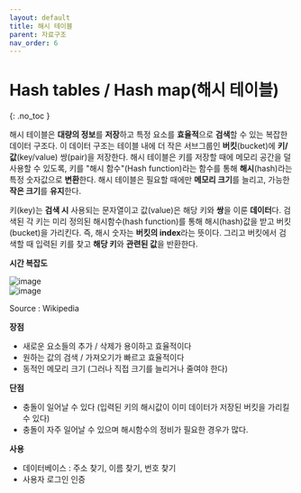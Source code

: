 ```yaml
---
layout: default
title: 해시 테이블
parent: 자료구조
nav_order: 6
---
```


# Hash tables / Hash map(해시 테이블)  
{: .no_toc }

해시 테이블은 **대량의 정보**를 **저장**하고 특정 요소를 **효율적**으로 **검색**할 수 있는 복잡한 데이터 구조다. 이 데이터 구조는 테이블 내에 더 작은 서브그룹인 **버킷**(bucket)에 **키/값**(key/value) 쌍(pair)을 저장한다. 해시 테이블은 키를 저장할 때에 메모리 공간을 덜 사용할 수 있도록, 키를 "해시 함수"(Hash function)라는 함수를 통해 **해시**(hash)라는 특정 숫자값으로 **변환**한다. 해시 테이블은 필요할 때에만 **메모리 크기**를 늘리고, 가능한 **작은 크기**를 **유지**한다.  

키(key)는 **검색 시** 사용되는 문자열이고 값(value)은 해당 키와 **쌍**을 이룬 **데이터**다. 검색된 각 키는 미리 정의된 해시함수(hash function)를 통해 해시(hash)값을 받고 버킷(bucket)을 가리킨다. 즉, 해시 숫자는 **버킷의 index**라는 뜻이다. 그리고 버킷에서 검색할 때 입력된 키를 찾고 **해당 키**와 **관련된 값**을 반환한다.  

**시간 복잡도**  

![image](https://velog.velcdn.com/images%2Fjha0402%2Fpost%2Ffc283dd2-db7a-4935-a273-a7fc5814a8ba%2Fimage.png)  
![image](https://velog.velcdn.com/images%2Fjha0402%2Fpost%2Fa5dc5aeb-8061-4936-b8dc-26d6f7fbf0e8%2FHash_table_3_1_1_0_1_0_0_SP.svg)  

Source : Wikipedia  

**장점**  

  - 새로운 요소들의 추가 / 삭제가 용이하고 효율적이다  
  - 원하는 값의 검색 / 가져오기가 빠르고 효율적이다  
  - 동적인 메모리 크기 (그러나 직접 크기를 늘리거나 줄여야 한다)  

**단점**  

  - 충돌이 일어날 수 있다 (입력된 키의 해시값이 이미 데이터가 저장된 버킷을 가리킬 수 있다)  
  - 충돌이 자주 일어날 수 있으며 해시함수의 정비가 필요한 경우가 많다.  

**사용**  

  - 데이터베이스 : 주소 찾기, 이름 찾기, 번호 찾기  
  - 사용자 로그인 인증